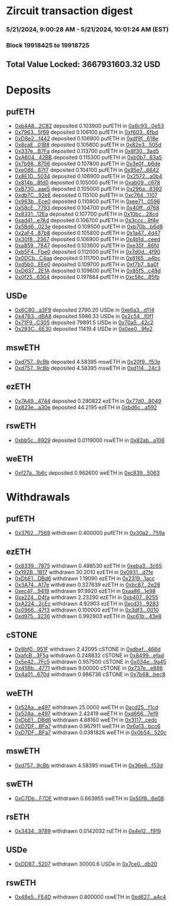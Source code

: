 # Zircuit transaction digest
### 5/21/2024, 9:00:28 AM - 5/21/2024, 10:01:24 AM (EST)
### Block 19918425 to 19918725

## Total Value Locked: 3667931603.32 USD

# Deposits
## pufETH
- [0xb4A8...2C82](https://etherscan.io/address/0xb4A8c76f9C56af06db4c42Bcd7242deEE3E12C82) deposited 0.103900 pufETH in [0x6c93...0e53](https://etherscan.io/tx/0xb4A8c76f9C56af06db4c42Bcd7242deEE3E12C82)
- [0x7963...5f69](https://etherscan.io/address/0x7963fF19dE2e68efAef66e63b648E7bd3ff95f69) deposited 0.106100 pufETH in [0xf603...6fbd](https://etherscan.io/tx/0x7963fF19dE2e68efAef66e63b648E7bd3ff95f69)
- [0xD8e2...f442](https://etherscan.io/address/0xD8e2018226a25D760a50F393b49802Cc5b75f442) deposited 0.106900 pufETH in [0xdf9f...618e](https://etherscan.io/tx/0xD8e2018226a25D760a50F393b49802Cc5b75f442)
- [0x8caE...01B8](https://etherscan.io/address/0x8caEd255737e63e1CaDAd3963dAeE52f247101B8) deposited 0.105600 pufETH in [0x82e3...505d](https://etherscan.io/tx/0x8caEd255737e63e1CaDAd3963dAeE52f247101B8)
- [0x337e...B7Fa](https://etherscan.io/address/0x337edd9b6Fef2bf56ab774734845a810EcD3B7Fa) deposited 0.113700 pufETH in [0x8f30...3ad5](https://etherscan.io/tx/0x337edd9b6Fef2bf56ab774734845a810EcD3B7Fa)
- [0xA604...42BB](https://etherscan.io/address/0xA60401196eB83984F9ae4720Df56205b006c42BB) deposited 0.115300 pufETH in [0xb0b7...83a5](https://etherscan.io/tx/0xA60401196eB83984F9ae4720Df56205b006c42BB)
- [0x7b98...8756](https://etherscan.io/address/0x7b988a9cAE059A190F7ebC94A8FbD77720588756) deposited 0.107800 pufETH in [0x3e0f...b6de](https://etherscan.io/tx/0x7b988a9cAE059A190F7ebC94A8FbD77720588756)
- [0xe086...87f7](https://etherscan.io/address/0xe086Ecd382C05A0aA46Ae292aA63FFAf667387f7) deposited 0.104100 pufETH in [0x95e7...6642](https://etherscan.io/tx/0xe086Ecd382C05A0aA46Ae292aA63FFAf667387f7)
- [0x8E1D...5034](https://etherscan.io/address/0x8E1D81a9dc2F1835915B11aDb0c68907a3Ce5034) deposited 0.106900 pufETH in [0x2572...a0b4](https://etherscan.io/tx/0x8E1D81a9dc2F1835915B11aDb0c68907a3Ce5034)
- [0x814b...8fd0](https://etherscan.io/address/0x814b0695eF4236064A2133Eb4f93d23856b98fd0) deposited 0.105000 pufETH in [0xab09...c678](https://etherscan.io/tx/0x814b0695eF4236064A2133Eb4f93d23856b98fd0)
- [0xB730...aae5](https://etherscan.io/address/0xB730DbdED740E248d56b75DDCa4264E36103aae5) deposited 0.105000 pufETH in [0x296a...8392](https://etherscan.io/tx/0xB730DbdED740E248d56b75DDCa4264E36103aae5)
- [0xdb7C...92eE](https://etherscan.io/address/0xdb7C62E09Be2e03080e81134E5409CC7672992eE) deposited 0.115100 pufETH in [0xc764...1107](https://etherscan.io/tx/0xdb7C62E09Be2e03080e81134E5409CC7672992eE)
- [0x963b...Ece0](https://etherscan.io/address/0x963bB898541cdD3dD19f18486500feD3883BEce0) deposited 0.110800 pufETH in [0xee71...0596](https://etherscan.io/tx/0x963bB898541cdD3dD19f18486500feD3883BEce0)
- [0x58cE...7793](https://etherscan.io/address/0x58cEf368A4cb03D9574a7692838e0C03535E7793) deposited 0.104700 pufETH in [0x40ff...d768](https://etherscan.io/tx/0x58cEf368A4cb03D9574a7692838e0C03535E7793)
- [0x8331...12Ea](https://etherscan.io/address/0x83315Fa815C44A2e936A914f1877329cf81C12Ea) deposited 0.107700 pufETH in [0x10bc...28cd](https://etherscan.io/tx/0x83315Fa815C44A2e936A914f1877329cf81C12Ea)
- [0xad41...e7Ad](https://etherscan.io/address/0xad415780ca97485fa68E8d11f4ebe8d68A7de7Ad) deposited 0.106700 pufETH in [0x3ccc...8f4e](https://etherscan.io/tx/0xad415780ca97485fa68E8d11f4ebe8d68A7de7Ad)
- [0x5Bd6...023e](https://etherscan.io/address/0x5Bd6C50520a70298235053bF7922526297FF023e) deposited 0.109500 pufETH in [0xb70b...b6d8](https://etherscan.io/tx/0x5Bd6C50520a70298235053bF7922526297FF023e)
- [0x2aF4...87b8](https://etherscan.io/address/0x2aF446EA98b7eFa1b9add21D73a53a2CD41287b8) deposited 0.105800 pufETH in [0x1a47...4d47](https://etherscan.io/tx/0x2aF446EA98b7eFa1b9add21D73a53a2CD41287b8)
- [0x30f8...2367](https://etherscan.io/address/0x30f827b4b76234E9e9a21204cF4bBcBA71392367) deposited 0.106900 pufETH in [0x4b1d...ceed](https://etherscan.io/tx/0x30f827b4b76234E9e9a21204cF4bBcBA71392367)
- [0xa859...7847](https://etherscan.io/address/0xa859e13413C78183Fe4F054c907a1De32FC87847) deposited 0.103600 pufETH in [0xe35f...86fd](https://etherscan.io/tx/0xa859e13413C78183Fe4F054c907a1De32FC87847)
- [0xb5F4...Fbe0](https://etherscan.io/address/0xb5F485E3bC4c5157a89EfbA61C8adFf15B8EFbe0) deposited 0.112000 pufETH in [0x7d0d...4f90](https://etherscan.io/tx/0xb5F485E3bC4c5157a89EfbA61C8adFf15B8EFbe0)
- [0x0DCb...C4aa](https://etherscan.io/address/0x0DCb9d0a631C6c162a5c0e6F01e594e3DC29C4aa) deposited 0.111700 pufETH in [0x8165...a4bc](https://etherscan.io/tx/0x0DCb9d0a631C6c162a5c0e6F01e594e3DC29C4aa)
- [0xd5b0...EEe0](https://etherscan.io/address/0xd5b06944af84D72d403f360Dd3B8a4681F49EEe0) deposited 0.109700 pufETH in [0xf7b7...ba0f](https://etherscan.io/tx/0xd5b06944af84D72d403f360Dd3B8a4681F49EEe0)
- [0xD637...2E1A](https://etherscan.io/address/0xD637b8E0E970877A57153348aF293865D9Bc2E1A) deposited 0.109600 pufETH in [0x85f5...c48d](https://etherscan.io/tx/0xD637b8E0E970877A57153348aF293865D9Bc2E1A)
- [0x0f25...6304](https://etherscan.io/address/0x0f25B0da4a26544a1d44CA9eAe827d761DdE6304) deposited 0.197884 pufETH in [0xc58c...85fb](https://etherscan.io/tx/0x0f25B0da4a26544a1d44CA9eAe827d761DdE6304)
## USDe
- [0x6C80...a3F9](https://etherscan.io/address/0x6C802B2E918050D28de3D05E636cB1C3ffb7a3F9) deposited 2790.20 USDe in [0xe6a3...d114](https://etherscan.io/tx/0x6C802B2E918050D28de3D05E636cB1C3ffb7a3F9)
- [0x47B3...dBA8](https://etherscan.io/address/0x47B3ec3be42B2797E1aBb178bF61aB74BB2DdBA8) deposited 5986.33 USDe in [0x2c54...f0f1](https://etherscan.io/tx/0x47B3ec3be42B2797E1aBb178bF61aB74BB2DdBA8)
- [0x71F9...C305](https://etherscan.io/address/0x71F9C6224D5e7735f617Db29B4AC66a9F298C305) deposited 79891.5 USDe in [0x70a5...42c2](https://etherscan.io/tx/0x71F9C6224D5e7735f617Db29B4AC66a9F298C305)
- [0x293C...6E30](https://etherscan.io/address/0x293C6937D8D82e05B01335F7B33FBA0c8e256E30) deposited 11419.4 USDe in [0x0ee0...9fe2](https://etherscan.io/tx/0x293C6937D8D82e05B01335F7B33FBA0c8e256E30)
## mswETH
- [0xd757...9cBb](https://etherscan.io/address/0xd75755F7d2ABDdb44B48CB9fBEA9FfefeE9F9cBb) deposited 4.58395 mswETH in [0x20f9...f53e](https://etherscan.io/tx/0xd75755F7d2ABDdb44B48CB9fBEA9FfefeE9F9cBb)
- [0xd757...9cBb](https://etherscan.io/address/0xd75755F7d2ABDdb44B48CB9fBEA9FfefeE9F9cBb) deposited 4.58395 mswETH in [0xd114...24c3](https://etherscan.io/tx/0xd75755F7d2ABDdb44B48CB9fBEA9FfefeE9F9cBb)
## ezETH
- [0x7A49...4744](https://etherscan.io/address/0x7A493Be5c2ce014cD049Bf178a1ac0Db1B434744) deposited 0.280822 ezETH in [0x77d0...8049](https://etherscan.io/tx/0x7A493Be5c2ce014cD049Bf178a1ac0Db1B434744)
- [0x823e...a30e](https://etherscan.io/address/0x823e5c1dd44306D13A15EB42b8Fd598Ed6a5a30e) deposited 44.2195 ezETH in [0xbd6c...a592](https://etherscan.io/tx/0x823e5c1dd44306D13A15EB42b8Fd598Ed6a5a30e)
## rswETH
- [0xbb5c...8929](https://etherscan.io/address/0xbb5c0D3D4B0C58D4e0060EC0980B2874BF7a8929) deposited 0.0119000 rswETH in [0x82ab...a106](https://etherscan.io/tx/0xbb5c0D3D4B0C58D4e0060EC0980B2874BF7a8929)
## weETH
- [0xf27a...1b6c](https://etherscan.io/address/0xf27ac2d6f58fF599143933C09A8198e1813B1b6c) deposited 0.962600 weETH in [0xc839...5063](https://etherscan.io/tx/0xf27ac2d6f58fF599143933C09A8198e1813B1b6c)
# Withdrawals
## pufETH
- [0x3762...7569](https://etherscan.io/address/0x3762D04e49578D3B912e377DC1f610bf372f7569) withdrawn 0.400000 pufETH in [0x30a2...759a](https://etherscan.io/tx/0x3762D04e49578D3B912e377DC1f610bf372f7569)
## ezETH
- [0x8339...7875](https://etherscan.io/address/0x8339fDEf191672aC4A641dD0f8d5bEf347687875) withdrawn 0.498530 ezETH in [0xeba3...3c65](https://etherscan.io/tx/0x8339fDEf191672aC4A641dD0f8d5bEf347687875)
- [0x192B...1B17](https://etherscan.io/address/0x192BC9Ce964BD3327971199883eE01CAB8251B17) withdrawn 30.2010 ezETH in [0x0931...d7fe](https://etherscan.io/tx/0x192BC9Ce964BD3327971199883eE01CAB8251B17)
- [0xDbE1...DBd6](https://etherscan.io/address/0xDbE1fd5B79b9d49e4A274B48E1C7d3757213DBd6) withdrawn 1.19090 ezETH in [0x2319...1acc](https://etherscan.io/tx/0xDbE1fd5B79b9d49e4A274B48E1C7d3757213DBd6)
- [0x3A74...A17e](https://etherscan.io/address/0x3A74D1F88D60f677123aE1983c203205a1b4A17e) withdrawn 0.327639 ezETH in [0xbc87...2e28](https://etherscan.io/tx/0x3A74D1F88D60f677123aE1983c203205a1b4A17e)
- [0xec4F...9419](https://etherscan.io/address/0xec4F9DD55dA80C42E81cc9165Aa7D675C86f9419) withdrawn 97.9920 ezETH in [0xaa86...1e98](https://etherscan.io/tx/0xec4F9DD55dA80C42E81cc9165Aa7D675C86f9419)
- [0xa224...D4fa](https://etherscan.io/address/0xa2241d72854016BE9d5A1505e014b7D52578D4fa) withdrawn 2.23290 ezETH in [0xb407...9255](https://etherscan.io/tx/0xa2241d72854016BE9d5A1505e014b7D52578D4fa)
- [0xA224...2cEc](https://etherscan.io/address/0xA2248598893E9E38A3a7379b51169339A1192cEc) withdrawn 4.92903 ezETH in [0xcd31...9283](https://etherscan.io/tx/0xA2248598893E9E38A3a7379b51169339A1192cEc)
- [0x0966...47f3](https://etherscan.io/address/0x0966B44DC261dbDd9c712939EBD40958eE9947f3) withdrawn 0.100000 ezETH in [0x3df3...0010](https://etherscan.io/tx/0x0966B44DC261dbDd9c712939EBD40958eE9947f3)
- [0xd975...3236](https://etherscan.io/address/0xd9759E2fE6277D7D81C3D935d0DCaC684D9B3236) withdrawn 0.992903 ezETH in [0xc61b...43e8](https://etherscan.io/tx/0xd9759E2fE6277D7D81C3D935d0DCaC684D9B3236)
## cSTONE
- [0x8bf0...951F](https://etherscan.io/address/0x8bf0742f96ddc1f6d06b0152D426042c47E6951F) withdrawn 2.42095 cSTONE in [0xdbef...466d](https://etherscan.io/tx/0x8bf0742f96ddc1f6d06b0152D426042c47E6951F)
- [0xafcB...3F5a](https://etherscan.io/address/0xafcB31B9381193786123119D5a2aD78581CC3F5a) withdrawn 0.248832 cSTONE in [0x8499...efad](https://etherscan.io/tx/0xafcB31B9381193786123119D5a2aD78581CC3F5a)
- [0x5e42...7Fc5](https://etherscan.io/address/0x5e42Ce86DA2b8581F9c003Fc81302A2620C37Fc5) withdrawn 0.957500 cSTONE in [0x034e...9a45](https://etherscan.io/tx/0x5e42Ce86DA2b8581F9c003Fc81302A2620C37Fc5)
- [0x45Bb...4771](https://etherscan.io/address/0x45BbDC70e2ACED604A2d944f4193dF8aaD5d4771) withdrawn 9.00000 cSTONE in [0x737e...e886](https://etherscan.io/tx/0x45BbDC70e2ACED604A2d944f4193dF8aaD5d4771)
- [0x4a01...670d](https://etherscan.io/address/0x4a01A8D618069eF800284BF21301585733C5670d) withdrawn 0.986736 cSTONE in [0x7b68...bec8](https://etherscan.io/tx/0x4a01A8D618069eF800284BF21301585733C5670d)
## weETH
- [0x52Aa...e497](https://etherscan.io/address/0x52Aa899454998Be5b000Ad077a46Bbe360F4e497) withdrawn 25.0000 weETH in [0xcd25...f1cd](https://etherscan.io/tx/0x52Aa899454998Be5b000Ad077a46Bbe360F4e497)
- [0x52Aa...e497](https://etherscan.io/address/0x52Aa899454998Be5b000Ad077a46Bbe360F4e497) withdrawn 2.42419 weETH in [0xd666...7ef9](https://etherscan.io/tx/0x52Aa899454998Be5b000Ad077a46Bbe360F4e497)
- [0xDbE1...DBd6](https://etherscan.io/address/0xDbE1fd5B79b9d49e4A274B48E1C7d3757213DBd6) withdrawn 4.88160 weETH in [0x3117...cedc](https://etherscan.io/tx/0xDbE1fd5B79b9d49e4A274B48E1C7d3757213DBd6)
- [0xD7DF...BFa7](https://etherscan.io/address/0xD7DF7E085214743530afF339aFC420c7c720BFa7) withdrawn 0.967911 weETH in [0x6a13...bcc6](https://etherscan.io/tx/0xD7DF7E085214743530afF339aFC420c7c720BFa7)
- [0xD7DF...BFa7](https://etherscan.io/address/0xD7DF7E085214743530afF339aFC420c7c720BFa7) withdrawn 0.0381826 weETH in [0x0b54...520c](https://etherscan.io/tx/0xD7DF7E085214743530afF339aFC420c7c720BFa7)
## mswETH
- [0xd757...9cBb](https://etherscan.io/address/0xd75755F7d2ABDdb44B48CB9fBEA9FfefeE9F9cBb) withdrawn 4.58395 mswETH in [0x36e6...f53d](https://etherscan.io/tx/0xd75755F7d2ABDdb44B48CB9fBEA9FfefeE9F9cBb)
## swETH
- [0xC7Db...F7DE](https://etherscan.io/address/0xC7Db0422b60a4c4B77827B2412Cfd922A9D9F7DE) withdrawn 0.663955 swETH in [0x50f8...6e08](https://etherscan.io/tx/0xC7Db0422b60a4c4B77827B2412Cfd922A9D9F7DE)
## rsETH
- [0x3434...9789](https://etherscan.io/address/0x34349c5569e7B846c3558961552D2202760A9789) withdrawn 0.0142032 rsETH in [0x4e12...f919](https://etherscan.io/tx/0x34349c5569e7B846c3558961552D2202760A9789)
## USDe
- [0xDD87...5207](https://etherscan.io/address/0xDD871ACF012582efFF4f6383b481E4B78F715207) withdrawn 30000.6 USDe in [0x7ce0...db20](https://etherscan.io/tx/0xDD871ACF012582efFF4f6383b481E4B78F715207)
## rswETH
- [0x48e5...FE4D](https://etherscan.io/address/0x48e5f5BB2DEd05C1358D041b080ff2715296FE4D) withdrawn 0.800000 rswETH in [0xd627...a4c4](https://etherscan.io/tx/0x48e5f5BB2DEd05C1358D041b080ff2715296FE4D)
